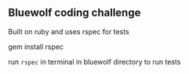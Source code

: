 ## Bluewolf coding challenge

Built on ruby and uses rspec for tests 

gem install rspec 

run `rspec` in terminal in bluewolf directory to run tests